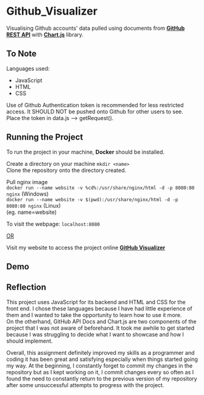 # Github_Visualizer

Visualising Github accounts' data pulled using documents from **[GitHub REST API](https://docs.github.com/en/rest)** with **[Chart.js](https://www.chartjs.org/)** library.

## To Note

Languages used:
* JavaScript
* HTML
* CSS

Use of Github Authentication token is recommended for less restricted access. It SHOULD NOT be pushed onto Github for other users to see. 
Place the token in data.js --> getRequest().  

## Running the Project

To run the project in your machine,  **Docker** should be installed. 

Create a directory on your machine
```mkdir <name>```\
Clone the repository onto the directory created.

Pull nginx image \
```docker run --name website -v %cd%:/usr/share/nginx/html -d -p 8080:80 nginx``` (Windows)\
```docker run --name website -v $(pwd):/usr/share/nginx/html -d -p 8080:80 nginx``` (Linux)\
(eg. name=website)

To visit the webpage: ```localhost:8080```

<ins>OR</ins>

Visit my website to access the project online
**[GitHub Visualizer](https://nadineel.github.io/github-visualiser.html)**

## Demo


## Reflection

This project uses JavaScript for its backend and HTML and CSS for the front end. I chose these languages because I have had little experience of them and I wanted to take the opportunity to learn how to use it more. \
On the otherhand, GitHub API Docs and Chart.js are two components of the project that I was not aware of beforehand. It took me awhile to get started because I was struggling to decide what I want to showcase and how I should implement.

Overall, this assignment definitely improved my skills as a programmer and coding it has been great and satisfying especially when things started going my way. At the beginning, I constantly forget to commit my changes in the repository but as I kept working on it, I commit changes every so often as I found the need to constantly return to the previous version of my repository after some unsuccessful attempts to progress with the project. 


